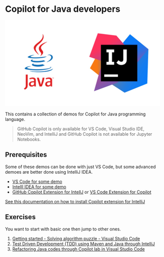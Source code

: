 # Copilot for Java developers

![Java Icon with IntelliJ](./images/icon_java.jpg)

This contains a collection of demos for Copilot for Java programming language. 

> GitHub Copilot is only available for VS Code, Visual Studio IDE, NeoVim, and IntelliJ and GitHub Copilot is not available for Jupyter Notebooks.

## Prerequisites

Some of these demos can be done with just VS Code, but some advanced demoes are better done using IntelliJ IDEA. 

- [VS Code for some demo](https://code.visualstudio.com/download)
- [IntellI IDEA for some demo](https://www.jetbrains.com/idea/download/)
- [GitHub Copilot Extension for IntellJ](https://plugins.jetbrains.com/plugin/17718-github-copilot) or [VS Code Extension for Copilot](https://marketplace.visualstudio.com/items?itemName=GitHub.copilot)

[See this documentation on how to install Copilot extension for IntelliJ](/CopilotExtension4IntelliJ)

## Exercises

You want to start with basic one then jump to other ones.

1. [Getting started - Solving algorithm puzzle - Visual Studio Code](Demos/GettingStarted/README.md)
2. [Test Driven Development (TDD) using Maven and Java through IntelliJ](Demos/TDD-IntelliJ/README.md)
3. [Refactoring Java codes through Copilot lab in Visual Studio Code](Demos/RefactoringCopilotLab-VSCode/README.md)






